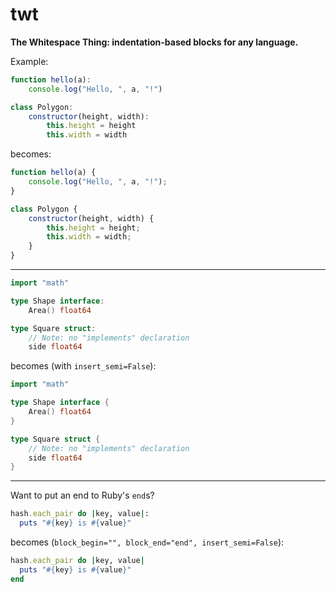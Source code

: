 twt
====

**The Whitespace Thing: indentation-based blocks for any language.**

Example:

```js
function hello(a):
    console.log("Hello, ", a, "!")

class Polygon:
    constructor(height, width):
        this.height = height
        this.width = width
```

becomes:

```js
function hello(a) {
    console.log("Hello, ", a, "!");
}

class Polygon {
    constructor(height, width) {
        this.height = height;
        this.width = width;
    }
}
```

---

```go
import "math"

type Shape interface:
    Area() float64

type Square struct:
    // Note: no "implements" declaration
    side float64
```

becomes (with `insert_semi=False`):

```go
import "math"

type Shape interface {
    Area() float64
}

type Square struct {
    // Note: no "implements" declaration
    side float64
}
```

---

Want to put an end to Ruby's `end`s?

```rb
hash.each_pair do |key, value|:
  puts "#{key} is #{value}"
```

becomes (`block_begin="", block_end="end", insert_semi=False`):

```rb
hash.each_pair do |key, value|
  puts "#{key} is #{value}"
end
```
